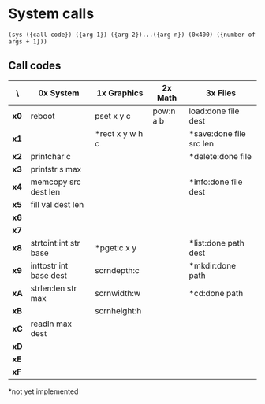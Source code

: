 System calls
============

```wat
(sys ({call code}) ({arg 1}) ({arg 2})...({arg n}) (0x400) ({number of args + 1}))
```

Call codes
----------

\      | 0x System              | 1x Graphics     | 2x Math   | 3x Files
-------|------------------------|-----------------|-----------|------------------------
**x0** | reboot                 | pset x y c      | pow:n a b | load:done file dest
**x1** |                        | *rect x y w h c |           | *save:done file src len
**x2** | printchar c            |                 |           | *delete:done file
**x3** | printstr s max         |                 |           |
**x4** | memcopy src dest len   |                 |           | *info:done file dest
**x5** | fill val dest len      |                 |           |
**x6** |                        |                 |           |
**x7** |                        |                 |           |
**x8** | strtoint:int str base  | *pget:c x y     |           | *list:done path dest
**x9** | inttostr int base dest | scrndepth:c     |           | *mkdir:done path
**xA** | strlen:len str  max    | scrnwidth:w     |           | *cd:done path
**xB** |                        | scrnheight:h    |           |
**xC** | readln max dest        |                 |           |
**xD** |                        |                 |           |
**xE** |                        |                 |           |
**xF** |                        |                 |           |

*not yet implemented
